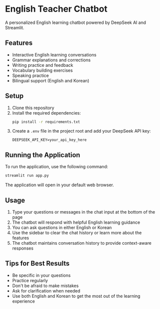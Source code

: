 # English Teacher Chatbot

A personalized English learning chatbot powered by DeepSeek AI and Streamlit.

## Features

- Interactive English learning conversations
- Grammar explanations and corrections
- Writing practice and feedback
- Vocabulary building exercises
- Speaking practice
- Bilingual support (English and Korean)

## Setup

1. Clone this repository
2. Install the required dependencies:
   ```bash
   pip install -r requirements.txt
   ```
3. Create a `.env` file in the project root and add your DeepSeek API key:
   ```
   DEEPSEEK_API_KEY=your_api_key_here
   ```

## Running the Application

To run the application, use the following command:
```bash
streamlit run app.py
```

The application will open in your default web browser.

## Usage

1. Type your questions or messages in the chat input at the bottom of the page
2. The chatbot will respond with helpful English learning guidance
3. You can ask questions in either English or Korean
4. Use the sidebar to clear the chat history or learn more about the features
5. The chatbot maintains conversation history to provide context-aware responses

## Tips for Best Results

- Be specific in your questions
- Practice regularly
- Don't be afraid to make mistakes
- Ask for clarification when needed
- Use both English and Korean to get the most out of the learning experience 